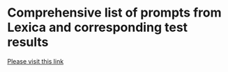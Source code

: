 # Comprehensive list of prompts from Lexica and corresponding test results


[Please visit this link](https://github.com/user-attachments/files/16883239/Lexica_test_results.pdf)
